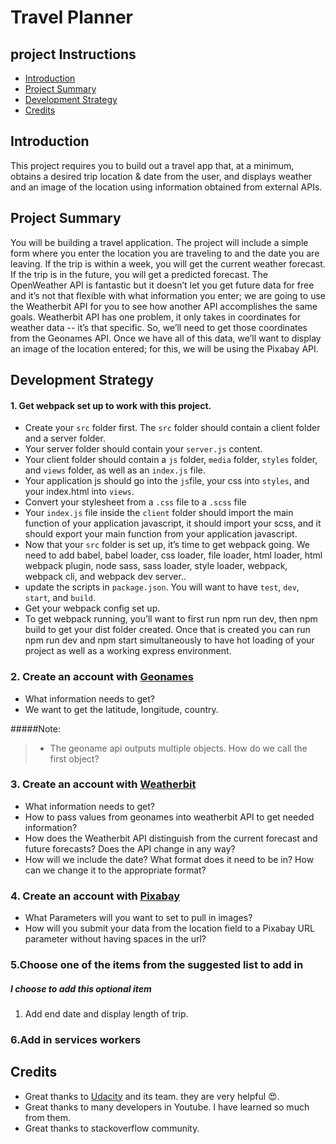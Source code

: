 # Travel Planner

## project Instructions

- [Introduction](Introduction)
- [Project Summary](Project%20Summary)
- [Development Strategy](Development%20Strategy)
- [Credits](Credits)

## Introduction

This project requires you to build out a travel app that, at a minimum, obtains a desired trip location & date from the user, and displays weather and an image of the location using information obtained from external APIs.

## Project Summary

You will be building a travel application. The project will include a simple form where you enter the location you are traveling to and the date you are leaving. If the trip is within a week, you will get the current weather forecast. If the trip is in the future, you will get a predicted forecast. The OpenWeather API is fantastic but it doesn’t let you get future data for free and it’s not that flexible with what information you enter; we are going to use the Weatherbit API for you to see how another API accomplishes the same goals. Weatherbit API has one problem, it only takes in coordinates for weather data -- it’s that specific. So, we’ll need to get those coordinates from the Geonames API. Once we have all of this data, we’ll want to display an image of the location entered; for this, we will be using the Pixabay API.

## Development Strategy

#### 1. Get webpack set up to work with this project.

- Create your `src` folder first. The `src` folder should contain a client folder and a server folder.
- Your server folder should contain your `server.js` content.
- Your client folder should contain a `js` folder, `media` folder, `styles` folder, and `views` folder, as well as an `index.js` file.
- Your application js should go into the `js`file, your css into `styles`, and your index.html into `views`.
- Convert your stylesheet from a `.css` file to a `.scss` file
- Your `index.js` file inside the `client` folder should import the main function of your application javascript, it should import your scss, and it should export your main function from your application javascript.
- Now that your `src` folder is set up, it’s time to get webpack going. We need to add babel, babel loader, css loader, file loader, html loader, html webpack plugin, node sass, sass loader, style loader, webpack, webpack cli, and webpack dev server..
- update the scripts in `package.json`. You will want to have `test`, `dev`, `start`, and `build`.
- Get your webpack config set up.
- To get webpack running, you’ll want to first run npm run dev, then npm build to get your dist folder created. Once that is created you can run npm run dev and npm start simultaneously to have hot loading of your project as well as a working express environment.

### 2. Create an account with [Geonames](http://www.geonames.org/login)

- What information needs to get?
- We want to get the latitude, longitude, country.

#####Note:

> - The geoname api outputs multiple objects. How do we call the first object?

### 3. Create an account with [Weatherbit](https://www.weatherbit.io/account/create)

- What information needs to get?
- How to pass values from geonames into weatherbit API to get needed information?
- How does the Weatherbit API distinguish from the current forecast and future forecasts? Does the API change in any way?
- How will we include the date? What format does it need to be in? How can we change it to the appropriate format?

### 4. Create an account with [Pixabay](https://pixabay.com/accounts/register/)

- What Parameters will you want to set to pull in images?
- How will you submit your data from the location field to a Pixabay URL parameter without having spaces in the url?

### 5.Choose one of the items from the suggested list to add in

##### I choose to add this optional item

1. Add end date and display length of trip.

### 6.Add in services workers

## Credits

- Great thanks to [Udacity](https://www.udacity.com/) and its team. they are very helpful 😍.
- Great thanks to many developers in Youtube. I have learned so much from them.
- Great thanks to stackoverflow community.
